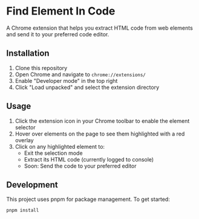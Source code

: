 # Find Element In Code

A Chrome extension that helps you extract HTML code from web elements and send it to your preferred code editor.

## Installation

1. Clone this repository
2. Open Chrome and navigate to `chrome://extensions/`
3. Enable "Developer mode" in the top right
4. Click "Load unpacked" and select the extension directory

## Usage

1. Click the extension icon in your Chrome toolbar to enable the element selector
2. Hover over elements on the page to see them highlighted with a red overlay
3. Click on any highlighted element to:
   - Exit the selection mode
   - Extract its HTML code (currently logged to console)
   - Soon: Send the code to your preferred editor

## Development

This project uses pnpm for package management. To get started:

```bash
pnpm install
```

